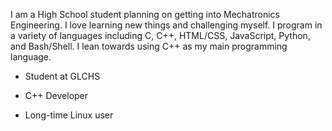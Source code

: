 I am a High School student planning on getting into Mechatronics Engineering. I love learning new things and challenging myself. I program in a variety of languages including C, C++, HTML/CSS, JavaScript, Python, and Bash/Shell. I lean towards using C++ as my main programming language. 

- Student at GLCHS

- C++ Developer

- Long-time Linux user
